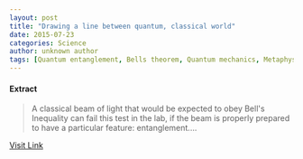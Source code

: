 ```yaml
---
layout: post
title: "Drawing a line between quantum, classical world"
date: 2015-07-23
categories: Science
author: unknown author
tags: [Quantum entanglement, Bells theorem, Quantum mechanics, Metaphysics, Philosophy, Scientific theories, Solid state engineering, Particle physics, Physical sciences, Cognitive science, Theoretical physics, Science, Mechanics, Modern physics, Physics]
---
```





#### Extract
>A classical beam of light that would be expected to obey Bell's Inequality can fail this test in the lab, if the beam is properly prepared to have a particular feature: entanglement....



[Visit Link](http://www.sciencedaily.com/releases/2015/07/150721162455.htm)


